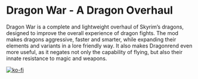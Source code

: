 # Dragon War - A Dragon Overhaul

Dragon War is a complete and lightweight overhaul of Skyrim’s dragons, designed to improve the overall experience of dragon fights. The mod makes dragons aggressive, faster and smarter, while expanding their elements and variants in a lore friendly way. It also makes Dragonrend even more useful, as it negates not only the capability of flying, but also their innate resistance to magic and weapons.

[![ko-fi](https://ko-fi.com/img/githubbutton_sm.svg)](https://ko-fi.com/V7V54B3PC)
